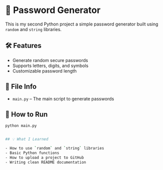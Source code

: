 # 🔐 Password Generator

This is my second Python project a simple password generator built using `random` and `string` libraries.

## 🛠️ Features

- Generate random secure passwords
- Supports letters, digits, and symbols
- Customizable password length

## 📂 File Info

- `main.py` – The main script to generate passwords

## 🚀 How to Run

```bash
python main.py


## 💡 What I Learned

- How to use `random` and `string` libraries
- Basic Python functions
- How to upload a project to GitHub
- Writing clean README documentation

